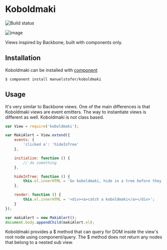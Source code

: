 # Koboldmaki

![Build status](https://api.travis-ci.org/manuelstofer/koboldmaki.png)

![image](resources/koboldmaki.jpg)

Views inspired by Backbone, built with components only.

## Installation

Koboldmaki can be installed with [component](https://github.com/component/component)

```
$ component install manuelstofer/koboldmaki
```

## Usage

It's very similar to Backbone views. One of the main differences
is that Koboldmaki views are event emitters. The way to instantiate views is different as well. 
Koboldmaki is not class based.

```Javascript
var View = require('koboldmaki');

var MakiAlert = View.extend({
    events: {
        'clicked a': 'hideInTree'
    },

    initialize: function () {
        // do something
    },

    hideInTree: function () {
        this.el.innerHTML = 'Go koboldmaki, hide in a tree before they catch you!';
    },

    render: function () {
        this.el.innerHTML = '<div><a>catch a koboldmaki</a></div>';
    }
});

var makiAlert = new MakiAlert();
document.body.appendChild(makiAlert.el);
```

Koboldmaki provides a $ method that can query for DOM inside the view's root node
using component/query. The $ method does not return any nodes that belong 
to a nested sub view.

